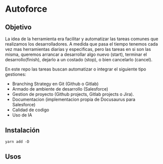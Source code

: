 # Autoforce

## Objetivo
La idea de la herramienta era facilitar y automatizar las tareas comunes que realizamos los desarrolladores. A medida que pasa el tiempo tenemos cada vez mas herramientas diarias y especificas, pero las tareas en si son las misma, queremos arrancar a desarrollar algo nuevo (start), terminar el desarrollo(finish), dejarlo a un costado (stop), o bien cancelarlo (cancel).  

En este repo las tareas buscan automatizar o integrar el siguiente tipo gestiones:

- Branching Strategy en Git (Github o Gitlab)
- Armado de ambiente de desarrollo (Salesforce)
- Gestion de proyecto (Github projects, Gitlab projects o Jira).  
- Documentacion (implementacion propia de Docusaurus para Salesforce)
- Calidad de codigo
- Uso de IA 

## Instalación

````
yarn add -D
````

## Usos
